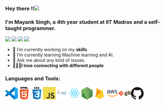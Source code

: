 ### Hey there !!<img src="https://media.giphy.com/media/hvRJCLFzcasrR4ia7z/giphy.gif" width="22px">

### I'm Mayank Singh, a 4th year student at IIT Madras and a self-taught programmer.
<a href="https://www.linkedin.com/in/mayank-singh-70a773191/"><img  src="https://img.shields.io/badge/linkedin-%230077B5.svg?&style=for-the-badge&logo=linkedin&logoColor=white"  height=25></a>  <a  href="https://www.instagram.com/mr.singh_173/"><img  src="https://img.shields.io/badge/instagram-%23E4405F.svg?&style=for-the-badge&logo=instagram&logoColor=white"  height=25></a> <a  href="https://github.com/MayankSingh173"><img  src="https://img.shields.io/badge/GitHub-100000?style=for-the-badge&logo=github&logoColor=white"  height=25></a> <a  href="https://mail.google.com/mail/u/0/#compose"><img  src="https://img.shields.io/badge/Gmail-D14836?style=for-the-badge&logo=gmail&logoColor=white"  height=25></a>

- 🔭 I’m currently working on my **skills**
- 🌱 I’m currently learning Machine learning and AI.
- 💬 Ask me about any kind of issues.
- 👨‍👧‍👦**I love connecting with different people**  

### Languages and Tools:


<img align="left" alt="Visual Studio Code" width="40px" height = "40px" src="https://raw.githubusercontent.com/github/explore/80688e429a7d4ef2fca1e82350fe8e3517d3494d/topics/visual-studio-code/visual-studio-code.png"/>
<img align="left" alt="Visual Studio Code" width="40px" height = "40px" src="https://raw.githubusercontent.com/github/explore/80688e429a7d4ef2fca1e82350fe8e3517d3494d/topics/html/html.png"/>
<img align="left" alt="Visual Studio Code" width="40px" height = "40px" src="https://raw.githubusercontent.com/github/explore/80688e429a7d4ef2fca1e82350fe8e3517d3494d/topics/css/css.png"/>
<img align="left" alt="Visual Studio Code" width="40px" height = "40px" src="https://raw.githubusercontent.com/github/explore/80688e429a7d4ef2fca1e82350fe8e3517d3494d/topics/javascript/javascript.png"/>
<img align="left" alt="Visual Studio Code" width="40px" height = "40px" src="https://raw.githubusercontent.com/github/explore/80688e429a7d4ef2fca1e82350fe8e3517d3494d/topics/java/java.png"/>
<img align="left" alt="Visual Studio Code" width="40px" height = "40px" src="https://raw.githubusercontent.com/github/explore/80688e429a7d4ef2fca1e82350fe8e3517d3494d/topics/react-native/react-native.png"/>
<img align="left" alt="Visual Studio Code" width="40px" height = "40px" src="https://raw.githubusercontent.com/github/explore/80688e429a7d4ef2fca1e82350fe8e3517d3494d/topics/nodejs/nodejs.png"/>
<img align="left" alt="Visual Studio Code" width="40px" height = "40px" src="https://raw.githubusercontent.com/github/explore/80688e429a7d4ef2fca1e82350fe8e3517d3494d/topics/firebase/firebase.png"/>
<img align="left" alt="Visual Studio Code" width="40px" height = "40px" src="https://raw.githubusercontent.com/github/explore/80688e429a7d4ef2fca1e82350fe8e3517d3494d/topics/aws/aws.png"/>
<img align="left" alt="Visual Studio Code" width="40px" height = "40px" src="https://raw.githubusercontent.com/github/explore/80688e429a7d4ef2fca1e82350fe8e3517d3494d/topics/git/git.png"/>
<img align="left" alt="GitHub" width="40px" height = "40px" 
src="https://raw.githubusercontent.com/github/explore/78df643247d429f6cc873026c0622819ad797942/topics/github/github.png" />
